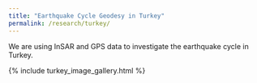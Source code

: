 ```yaml
---
title: "Earthquake Cycle Geodesy in Turkey"
permalink: /research/turkey/
---
```


We are using InSAR and GPS data to investigate the earthquake cycle in Turkey.

{% include turkey_image_gallery.html %}
